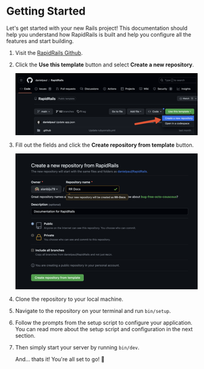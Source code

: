 # Getting Started

Let's get started with your new Rails project! This documentation should help you understand how RapidRails is built and help you configure all the features and start building.

1. Visit the [RapidRails Github](https://github.com/danielpaul/RapidRails).

2. Click the **Use this template** button and select **Create a new repository**.

   ![Use template](images/use_template.png)

3. Fill out the fields and click the **Create repository from template** button.

   ![Use template](images/create_repo.png)

4. Clone the repository to your local machine.

5. Navigate to the repository on your terminal and run `bin/setup`.

6. Follow the prompts from the setup script to configure your application. You can read more about the setup script and configuration in the next section.

7. Then simply start your server by running `bin/dev`. 
    
    And... thats it! You're all set to go! 🎉
